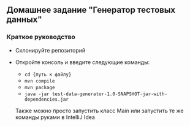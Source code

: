 ## Домашнее задание "Генератор тестовых данных"

### Краткое руководство
* Склонируйте репозиторий
* Откройте консоль и введите следующие команды:
  * ```cd {путь к файлу}```
  * ```mvn compile```
  * ```mvn package```
  * ```java -jar test-data-generator-1.0-SNAPSHOT-jar-with-dependencies.jar```
  
  Также можно просто запустить класс Main или запустить те же команды руками в IntelliJ Idea